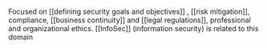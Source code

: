 Focused on [[defining security goals and objectives]] , [[risk mitigation]], compliance, [[business continuity]] and [[legal regulations]], professional and organizational ethics.
 [[InfoSec]] (information security) is related to this domain 
 